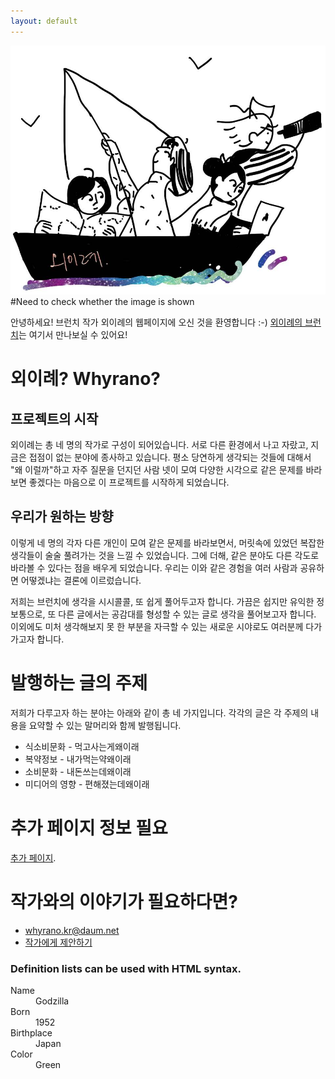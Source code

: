 ```yaml
---
layout: default
---
```


![image](whyrano_pic.png) #Need to check whether the image is shown

안녕하세요! 브런치 작가 외이례의 웹페이지에 오신 것을 환영합니다 :-)
[외이례의 브런치](https://brunch.co.kr/@whyrano)는 여기서 만나보실 수 있어요!

# 외이례? Whyrano?

## 프로젝트의 시작

외이례는 총 네 명의 작가로 구성이 되어있습니다. 서로 다른 환경에서 나고 자랐고, 지금은 접점이 없는 분야에 종사하고 있습니다. 평소 당연하게 생각되는 것들에 대해서 "왜 이럴까"하고 자주 질문을 던지던 사람 넷이 모여 다양한 시각으로 같은 문제를 바라보면 좋겠다는 마음으로 이 프로젝트를 시작하게 되었습니다.

## 우리가 원하는 방향

이렇게 네 명의 각자 다른 개인이 모여 같은 문제를 바라보면서, 머릿속에 있었던 복잡한 생각들이 술술 풀려가는 것을 느낄 수 있었습니다. 그에 더해, 같은 분야도 다른 각도로 바라볼 수 있다는 점을 배우게 되었습니다. 우리는 이와 같은 경험을 여러 사람과 공유하면 어떻겠냐는 결론에 이르렀습니다.

저희는 브런치에 생각을 시시콜콜, 또 쉽게 풀어두고자 합니다. 가끔은 쉽지만 유익한 정보통으로, 또 다른 글에서는 공감대를 형성할 수 있는 글로 생각을 풀어보고자 합니다. 이외에도 미처 생각해보지 못 한 부분을 자극할 수 있는 새로운 시야로도 여러분께 다가가고자 합니다.

# 발행하는 글의 주제

저희가 다루고자 하는 분야는 아래와 같이 총 네 가지입니다. 각각의 글은 각 주제의 내용을 요약할 수 있는 말머리와 함께 발행됩니다.

*   식소비문화 - 먹고사는게왜이래
*   복약정보 - 내가먹는약왜이래
*   소비문화 - 내돈쓰는데왜이래
*   미디어의 영향 - 편해졌는데왜이래

# 추가 페이지 정보 필요

[추가 페이지](./another-page.html).

# 작가와의 이야기가 필요하다면?

- whyrano.kr@daum.net
- [작가에게 제안하기](https://brunch.co.kr/@whyrano/propose)

### Definition lists can be used with HTML syntax.

<dl>
<dt>Name</dt>
<dd>Godzilla</dd>
<dt>Born</dt>
<dd>1952</dd>
<dt>Birthplace</dt>
<dd>Japan</dd>
<dt>Color</dt>
<dd>Green</dd>
</dl>
